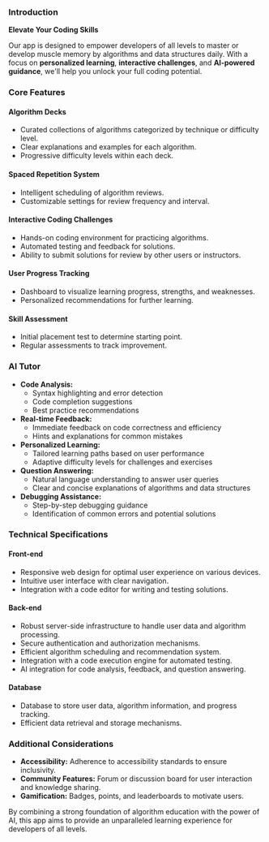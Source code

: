 ### **Introduction**

**Elevate Your Coding Skills**

Our app is designed to empower developers of all levels to master or develop muscle memory by algorithms and data structures daily. With a focus on **personalized learning**, **interactive challenges**, and **AI-powered guidance**, we'll help you unlock your full coding potential.

### **Core Features**

#### **Algorithm Decks**

- Curated collections of algorithms categorized by technique or difficulty level.
- Clear explanations and examples for each algorithm.
- Progressive difficulty levels within each deck.

#### **Spaced Repetition System**

- Intelligent scheduling of algorithm reviews.
- Customizable settings for review frequency and interval.

#### **Interactive Coding Challenges**

- Hands-on coding environment for practicing algorithms.
- Automated testing and feedback for solutions.
- Ability to submit solutions for review by other users or instructors.

#### **User Progress Tracking**

- Dashboard to visualize learning progress, strengths, and weaknesses.
- Personalized recommendations for further learning.

#### **Skill Assessment**

- Initial placement test to determine starting point.
- Regular assessments to track improvement.

### **AI Tutor**

- **Code Analysis:**
  - Syntax highlighting and error detection
  - Code completion suggestions
  - Best practice recommendations
- **Real-time Feedback:**
  - Immediate feedback on code correctness and efficiency
  - Hints and explanations for common mistakes
- **Personalized Learning:**
  - Tailored learning paths based on user performance
  - Adaptive difficulty levels for challenges and exercises
- **Question Answering:**
  - Natural language understanding to answer user queries
  - Clear and concise explanations of algorithms and data structures
- **Debugging Assistance:**
  - Step-by-step debugging guidance
  - Identification of common errors and potential solutions

### **Technical Specifications**

#### **Front-end**

- Responsive web design for optimal user experience on various devices.
- Intuitive user interface with clear navigation.
- Integration with a code editor for writing and testing solutions.

#### **Back-end**

- Robust server-side infrastructure to handle user data and algorithm processing.
- Secure authentication and authorization mechanisms.
- Efficient algorithm scheduling and recommendation system.
- Integration with a code execution engine for automated testing.
- AI integration for code analysis, feedback, and question answering.

#### **Database**

- Database to store user data, algorithm information, and progress tracking.
- Efficient data retrieval and storage mechanisms.

### **Additional Considerations**

- **Accessibility:** Adherence to accessibility standards to ensure inclusivity.
- **Community Features:** Forum or discussion board for user interaction and knowledge sharing.
- **Gamification:** Badges, points, and leaderboards to motivate users.

By combining a strong foundation of algorithm education with the power of AI, this app aims to provide an unparalleled learning experience for developers of all levels.

